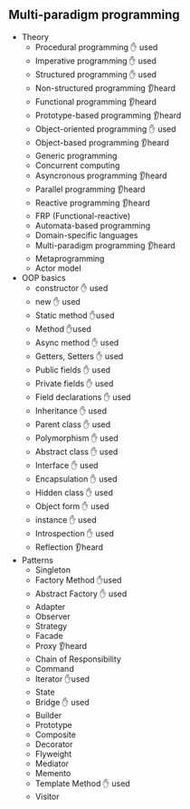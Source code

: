 ## Multi-paradigm programming

- Theory
  - Procedural programming ✋ used
  - Imperative programming ✋ used
  - Structured programming ✋ used
  - Non-structured programming 👂heard
  - Functional programming 👂heard
  - Prototype-based programming 👂heard
  - Object-oriented programming ✋ used
  - Object-based programming 👂heard
  - Generic programming
  - Concurrent computing
  - Asyncronous programming 👂heard
  - Parallel programming 👂heard
  - Reactive programming 👂heard
  - FRP (Functional-reactive)
  - Automata-based programming
  - Domain-specific languages
  - Multi-paradigm programming 👂heard
  - Metaprogramming 
  - Actor model
- OOP basics
  - constructor ✋ used
  - new ✋ used
  - Static method  ✋used
  - Method ✋used
  - Async method ✋ used
  - Getters, Setters ✋ used
  - Public fields ✋ used
  - Private fields ✋ used
  - Field declarations ✋ used
  - Inheritance ✋ used
  - Parent class ✋ used
  - Polymorphism ✋ used
  - Abstract class ✋ used
  - Interface ✋ used
  - Encapsulation ✋ used
  - Hidden class ✋ used
  - Object form  ✋ used
  - instance ✋ used
  - Introspection ✋ used
  - Reflection 👂heard
- Patterns
  - Singleton
  - Factory Method ✋used
  - Abstract Factory ✋ used
  - Adapter
  - Observer
  - Strategy
  - Facade
  - Proxy 👂heard
  - Chain of Responsibility
  - Command
  - Iterator ✋used
  - State
  - Bridge ✋ used
  - Builder
  - Prototype
  - Composite
  - Decorator
  - Flyweight
  - Mediator
  - Memento
  - Template Method ✋ used
  - Visitor

